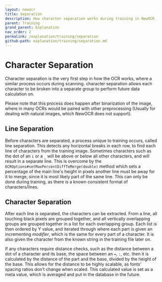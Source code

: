 ```yaml
---
layout: newocr
title: Separation
description: How character separation works during training in NewOCR.
parent: Training
grand_parent: Explanation
nav_order: 2
permalink: /explanation/training/separation
github-path: explanation/training/separation.md
---
```


# Character Separation

Character separation is the very first step in how the OCR works, where a similar process occurs during scanning. character separation allows each character to be broken into a separate group to perform future data calculation on.

Please note that <src data-gh="https://github.com/RubbaBoy/NewOCR/blob/e11843c16032338e58ec98839d009505f39b449c/src/main/java/com/uddernetworks/newocr/recognition/OCRTrain.java#L58">this process does happen after binarization of the image,</src> where in many OCRs would be paired with other preprocessing (Usually for dealing with natural images, which NewOCR does not support).

## Line Separation

Before characters are separated, a process unique to training occurs, called line separation. <src data-gh="https://github.com/RubbaBoy/NewOCR/blob/795bb0cdc88e44478778ce15e3b0db39e21a86d7/src/main/java/com/uddernetworks/newocr/recognition/OCRActions.java#L297-L338">This detects any horizontal breaks in each row, to find each line of characters from the training image.</src> <src data-gh="https://github.com/RubbaBoy/NewOCR/blob/795bb0cdc88e44478778ce15e3b0db39e21a86d7/src/main/java/com/uddernetworks/newocr/recognition/OCRActions.java#L342-L360">Sometimes characters such as the dot of an <code>i</code> or a <code>_</code> will be above or below all other characters, and will result in a separate line. This is overcome by the <src data-gh="https://github.com/RubbaBoy/NewOCR/blob/e11843c16032338e58ec98839d009505f39b449c/src/main/java/com/uddernetworks/newocr/train/OCROptions.java#L72"><code>OCROptions#setMaxPercentDiffToMerge(double)</code></src> method which sets a percentage of the main line's height in pixels another line must be away for it to merge, since it is most likely part of the same line.</src> This can only be done during training, as there is a known consistent format of characters/lines.

## Character Separation

After each line is separated, the characters can be extracted. <src data-gh="https://github.com/RubbaBoy/NewOCR/blob/795bb0cdc88e44478778ce15e3b0db39e21a86d7/src/main/java/com/uddernetworks/newocr/recognition/OCRActions.java#L102-L114">From a line, all touching black pixels are grouped together, and all vertically overlapping groups are grouped together in a list for each overlapping group.</src> <src data-gh="https://github.com/RubbaBoy/NewOCR/blob/795bb0cdc88e44478778ce15e3b0db39e21a86d7/src/main/java/com/uddernetworks/newocr/recognition/OCRActions.java#L124-L171">Each list is then ordered by Y value, and iterated through where each part is given an incrementing *modifier*, which is the same for every part of a character. It is also given the character from the known string in the training file later on.</src>

<src data-gh="https://github.com/RubbaBoy/NewOCR/blob/795bb0cdc88e44478778ce15e3b0db39e21a86d7/src/main/java/com/uddernetworks/newocr/recognition/OCRActions.java#L153-L165">If any characters require distance checks, such as the distance between a dot of a character and its base, the space between an <code>=</code>, <code>:</code>, etc. then it is calculated by the distance of the part and the base, divided by the height of the base. This allows for the distance to be highly scalable, as fonts' spacing ratios don't change when scaled.</src> This calculated value is set as a meta value, which is averaged and put in the database in the future.